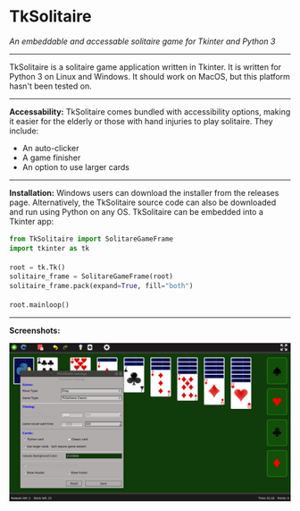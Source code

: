 # TkSolitaire
*An embeddable and accessable solitaire game for Tkinter and Python 3*

___
TkSolitaire is a solitaire game application written in Tkinter. It is written for Python 3 on Linux and Windows. It should work on MacOS, but this platform hasn't been tested on.

___
**Accessability:**
TkSolitaire comes bundled with accessibility options, making it easier for the elderly or those with hand injuries to play solitaire. They include:
* An auto-clicker
* A game finisher
* An option to use larger cards


___
**Installation:**
Windows users can download the installer from the releases page. Alternatively, the TkSolitaire source code can also be downloaded and run using Python on any OS.
TkSolitaire can be embedded into a Tkinter app:

```python
from TkSolitaire import SolitareGameFrame
import tkinter as tk

root = tk.Tk()
solitaire_frame = SolitareGameFrame(root)
solitaire_frame.pack(expand=True, fill="both")

root.mainloop()
 ```
 
___        
**Screenshots:**

![Alt text](/resources/Screenshots/TkSolitaire-Ubuntu18-Screenshot.png?raw=true "TkSolitaire")

